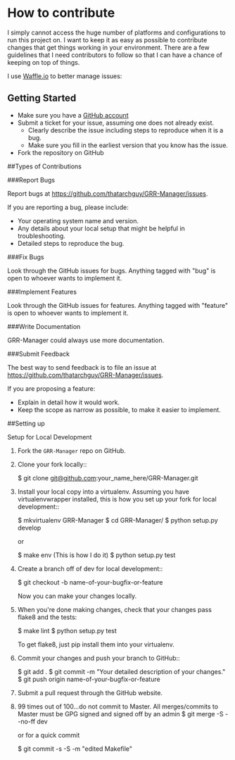 # How to contribute

I simply cannot access the huge number of platforms and configurations to run this project on.
I want to keep it as easy as possible to contribute changes that
get things working in your environment. There are a few guidelines that I
need contributors to follow so that I can have a chance of keeping on
top of things.

I use [Waffle.io](https://waffle.io/thatarchguy/GRR-Manager) to better manage issues:

## Getting Started

* Make sure you have a [GitHub account](https://github.com/signup/free)
* Submit a ticket for your issue, assuming one does not already exist.
  * Clearly describe the issue including steps to reproduce when it is a bug.
  * Make sure you fill in the earliest version that you know has the issue.
* Fork the repository on GitHub

##Types of Contributions

###Report Bugs

Report bugs at https://github.com/thatarchguy/GRR-Manager/issues.

If you are reporting a bug, please include:

* Your operating system name and version.
* Any details about your local setup that might be helpful in troubleshooting.
* Detailed steps to reproduce the bug.

###Fix Bugs

Look through the GitHub issues for bugs. Anything tagged with "bug"
is open to whoever wants to implement it.

###Implement Features

Look through the GitHub issues for features. Anything tagged with "feature"
is open to whoever wants to implement it.

###Write Documentation

GRR-Manager could always use more documentation.

###Submit Feedback

The best way to send feedback is to file an issue at https://github.com/thatarchguy/GRR-Manager/issues.

If you are proposing a feature:

* Explain in detail how it would work.
* Keep the scope as narrow as possible, to make it easier to implement.


##Setting up

Setup for Local Development

1. Fork the `GRR-Manager` repo on GitHub.
2. Clone your fork locally::

    $ git clone git@github.com:your_name_here/GRR-Manager.git

3. Install your local copy into a virtualenv. Assuming you have virtualenvwrapper installed, this is how you set up your fork for local development::

    $ mkvirtualenv GRR-Manager
    $ cd GRR-Manager/
    $ python setup.py develop

    or
    
    $ make env (This is how I do it)
    $ python setup.py test

4. Create a branch off of dev for local development::

    $ git checkout -b name-of-your-bugfix-or-feature
   
   Now you can make your changes locally.

5. When you're done making changes, check that your changes pass flake8 and the tests:

    $ make lint
    $ python setup.py test

   To get flake8, just pip install them into your virtualenv. 

6. Commit your changes and push your branch to GitHub::

    $ git add .
    $ git commit -m "Your detailed description of your changes."
    $ git push origin name-of-your-bugfix-or-feature

7. Submit a pull request through the GitHub website.

8. 99 times out of 100...do not commit to Master.
    All merges/commits to Master must be GPG signed and signed off by an admin
    $ git merge -S --no-ff dev

    or for a quick commit
    
    $ git commit -s -S -m "edited Makefile"
